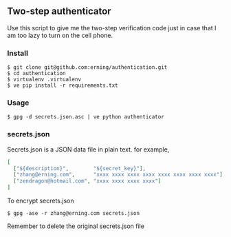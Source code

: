 ## Two-step authenticator

Use this script to give me the two-step verification code just in case that
I am too lazy to turn on the cell phone.

### Install

```
$ git clone git@github.com:erning/authentication.git
$ cd authentication
$ virtualenv .virtualenv
$ ve pip install -r requirements.txt
```

### Usage

```
$ gpg -d secrets.json.asc | ve python authenticator
```

### secrets.json

Secrets.json is a JSON data file in plain text. for example,

```json
[
  ["${description}",        "${secret_key}"],
  ["zhang@erning.com",      "xxxx xxxx xxxx xxxx xxxx xxxx xxxx xxxx"],
  ["zendragon@hotmail.com", "xxxx xxxx xxxx xxxx"]
]
```

To encrypt secrets.json

```
$ gpg -ase -r zhang@erning.com secrets.json
```

Remember to delete the original secrets.json file
